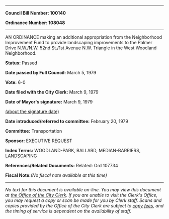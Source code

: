 

********

**Council Bill Number: 100140**
   
**Ordinance Number: 108048**
********

 AN ORDINANCE making an additional appropriation from the Neighborhood Improvement Fund to provide landscaping improvements to the Palmer Drive N.W./N.W. 52nd St./1st Avenue N.W. Triangle in the West Woodland Neighborhood.

**Status:** Passed
   
**Date passed by Full Council:** March 5, 1979
   
**Vote:** 6-0
   
**Date filed with the City Clerk:** March 9, 1979
   
**Date of Mayor's signature:** March 9, 1979
   
[(about the signature date)](/~public/approvaldate.htm)
   
   
   
**Date introduced/referred to committee:** February 20, 1979
   
**Committee:** Transportation
   
**Sponsor:** EXECUTIVE REQUEST
   
   
**Index Terms:** WOODLAND-PARK, BALLARD, MEDIAN-BARRIERS, LANDSCAPING

**References/Related Documents:** Related: Ord 107734

**Fiscal Note:**_(No fiscal note available at this time)_
********

_No text for this document is available on-line. You may view this document at [the Office of the City Clerk](http://www.seattle.gov/leg/clerk/contactUs.htm). If you are unable to visit the Clerk's Office, you may request a copy or scan be made for you by Clerk staff. Scans and copies provided by the Office of the City Clerk are subject to [copy fees](http://clerk.seattle.gov/~public/clerkfees.htm), and the timing of service is dependent on the availability of staff._

